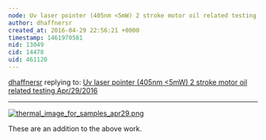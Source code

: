 ```yaml
---
node: Uv laser pointer (405nm <5mW) 2 stroke motor oil related testing Apr/29/2016
author: dhaffnersr
created_at: 2016-04-29 22:56:21 +0000
timestamp: 1461970581
nid: 13049
cid: 14478
uid: 461120
---
```




[dhaffnersr](../profile/dhaffnersr) replying to: [Uv laser pointer (405nm <5mW) 2 stroke motor oil related testing Apr/29/2016](../notes/dhaffnersr/04-29-2016/uv-laser-pointer-405nm-5mw-2-stroke-motor-oil-related-testing-apr-29-2016)

----
[![thermal_image_for_samples_apr29.png](//i.publiclab.org/system/images/photos/000/015/867/large/thermal_image_for_samples_apr29.png)](//i.publiclab.org/system/images/photos/000/015/867/original/thermal_image_for_samples_apr29.png)

These are an addition to the above work.